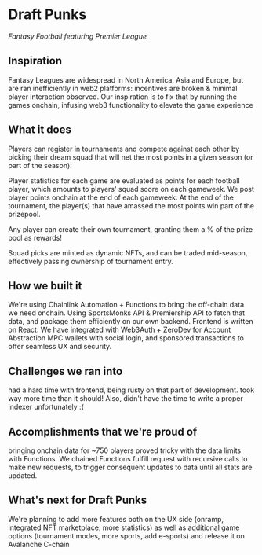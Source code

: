 # Draft Punks

_Fantasy Football featuring Premier League_ 

## Inspiration
Fantasy Leagues are widespread in North America, Asia and Europe, but are ran inefficiently in web2 platforms: incentives are broken & minimal player interaction observed. Our inspiration is to fix that by running the games onchain, infusing web3 functionality to elevate the game experience

## What it does
Players can register in tournaments and compete against each other by picking their dream squad that will net the most points in a given season (or part of the season).

Player statistics for each game are evaluated as points for each football player, which amounts to players' squad score on each gameweek. We post player points onchain at the end of each gameweek. At the end of the tournament, the player(s) that have amassed the most points win part of the prizepool.

Any player can create their own tournament, granting them a % of the prize pool as rewards!

Squad picks are minted as dynamic NFTs, and can be traded mid-season, effectively passing ownership of tournament entry.

## How we built it
We're using Chainlink Automation + Functions to bring the off-chain data we need onchain.
Using SportsMonks API & Premiership API to fetch that data, and package them efficiently on our own backend.
Frontend is written on React.
We have integrated with Web3Auth + ZeroDev for Account Abstraction MPC wallets with social login, and sponsored transactions to offer seamless UX and security.

## Challenges we ran into
had a hard time with frontend, being rusty on that part of development. took way more time than it should! Also, didn't have the time to write a proper indexer unfortunately :(

## Accomplishments that we're proud of
bringing onchain data for ~750 players proved tricky with the data limits with Functions. We chained Functions fulfill request with recursive calls to make new requests, to trigger consequent updates to data until all stats are updated.

## What's next for Draft Punks
We're planning to add more features both on the UX side (onramp, integrated NFT marketplace, more statistics) as well as additional game options (tournament modes, more sports, add e-sports) and release it on Avalanche C-chain
